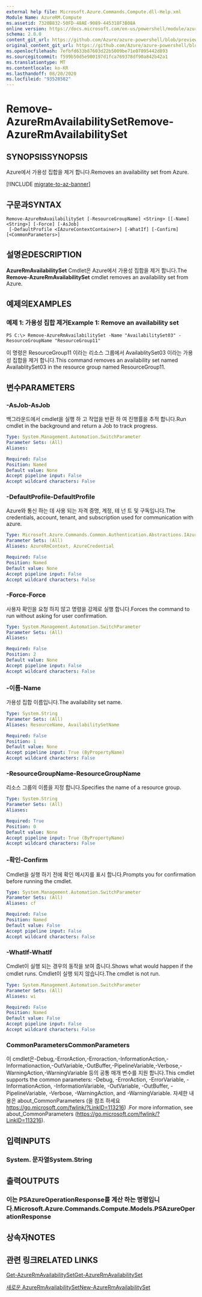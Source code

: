 ```yaml
---
external help file: Microsoft.Azure.Commands.Compute.dll-Help.xml
Module Name: AzureRM.Compute
ms.assetid: 7320B832-50FD-48AE-9089-445318F3B08A
online version: https://docs.microsoft.com/en-us/powershell/module/azurerm.compute/remove-azurermavailabilityset
schema: 2.0.0
content_git_url: https://github.com/Azure/azure-powershell/blob/preview/src/ResourceManager/Compute/Commands.Compute/help/Remove-AzureRmAvailabilitySet.md
original_content_git_url: https://github.com/Azure/azure-powershell/blob/preview/src/ResourceManager/Compute/Commands.Compute/help/Remove-AzureRmAvailabilitySet.md
ms.openlocfilehash: 7efbfd633b87603d22b5009be71e07895442d893
ms.sourcegitcommit: f599b50d5e980197d1fca769378df90a842b42a1
ms.translationtype: MT
ms.contentlocale: ko-KR
ms.lasthandoff: 08/20/2020
ms.locfileid: "93528582"
---
```

# <span data-ttu-id="b0889-101">Remove-AzureRmAvailabilitySet</span><span class="sxs-lookup"><span data-stu-id="b0889-101">Remove-AzureRmAvailabilitySet</span></span>

## <span data-ttu-id="b0889-102">SYNOPSIS</span><span class="sxs-lookup"><span data-stu-id="b0889-102">SYNOPSIS</span></span>
<span data-ttu-id="b0889-103">Azure에서 가용성 집합을 제거 합니다.</span><span class="sxs-lookup"><span data-stu-id="b0889-103">Removes an availability set from Azure.</span></span>

[!INCLUDE [migrate-to-az-banner](../../includes/migrate-to-az-banner.md)]

## <span data-ttu-id="b0889-104">구문과</span><span class="sxs-lookup"><span data-stu-id="b0889-104">SYNTAX</span></span>

```
Remove-AzureRmAvailabilitySet [-ResourceGroupName] <String> [[-Name] <String>] [-Force] [-AsJob]
 [-DefaultProfile <IAzureContextContainer>] [-WhatIf] [-Confirm] [<CommonParameters>]
```

## <span data-ttu-id="b0889-105">설명은</span><span class="sxs-lookup"><span data-stu-id="b0889-105">DESCRIPTION</span></span>
<span data-ttu-id="b0889-106">**AzureRmAvailabilitySet** Cmdlet은 Azure에서 가용성 집합을 제거 합니다.</span><span class="sxs-lookup"><span data-stu-id="b0889-106">The **Remove-AzureRmAvailabilitySet** cmdlet removes an availability set from Azure.</span></span>

## <span data-ttu-id="b0889-107">예제의</span><span class="sxs-lookup"><span data-stu-id="b0889-107">EXAMPLES</span></span>

### <span data-ttu-id="b0889-108">예제 1: 가용성 집합 제거</span><span class="sxs-lookup"><span data-stu-id="b0889-108">Example 1: Remove an availability set</span></span>
```
PS C:\> Remove-AzureRmAvailabilitySet -Name "AvailabilitySet03" -ResourceGroupName "ResourceGroup11"
```

<span data-ttu-id="b0889-109">이 명령은 ResourceGroup11 이라는 리소스 그룹에서 AvailablitySet03 이라는 가용성 집합을 제거 합니다.</span><span class="sxs-lookup"><span data-stu-id="b0889-109">This command removes an availability set named AvailablitySet03 in the resource group named ResourceGroup11.</span></span>

## <span data-ttu-id="b0889-110">변수</span><span class="sxs-lookup"><span data-stu-id="b0889-110">PARAMETERS</span></span>

### <span data-ttu-id="b0889-111">-AsJob</span><span class="sxs-lookup"><span data-stu-id="b0889-111">-AsJob</span></span>
<span data-ttu-id="b0889-112">백그라운드에서 cmdlet을 실행 하 고 작업을 반환 하 여 진행률을 추적 합니다.</span><span class="sxs-lookup"><span data-stu-id="b0889-112">Run cmdlet in the background and return a Job to track progress.</span></span>

```yaml
Type: System.Management.Automation.SwitchParameter
Parameter Sets: (All)
Aliases:

Required: False
Position: Named
Default value: None
Accept pipeline input: False
Accept wildcard characters: False
```

### <span data-ttu-id="b0889-113">-DefaultProfile</span><span class="sxs-lookup"><span data-stu-id="b0889-113">-DefaultProfile</span></span>
<span data-ttu-id="b0889-114">Azure와 통신 하는 데 사용 되는 자격 증명, 계정, 테 넌 트 및 구독입니다.</span><span class="sxs-lookup"><span data-stu-id="b0889-114">The credentials, account, tenant, and subscription used for communication with azure.</span></span>

```yaml
Type: Microsoft.Azure.Commands.Common.Authentication.Abstractions.IAzureContextContainer
Parameter Sets: (All)
Aliases: AzureRmContext, AzureCredential

Required: False
Position: Named
Default value: None
Accept pipeline input: False
Accept wildcard characters: False
```

### <span data-ttu-id="b0889-115">-Force</span><span class="sxs-lookup"><span data-stu-id="b0889-115">-Force</span></span>
<span data-ttu-id="b0889-116">사용자 확인을 요청 하지 않고 명령을 강제로 실행 합니다.</span><span class="sxs-lookup"><span data-stu-id="b0889-116">Forces the command to run without asking for user confirmation.</span></span>

```yaml
Type: System.Management.Automation.SwitchParameter
Parameter Sets: (All)
Aliases:

Required: False
Position: 2
Default value: None
Accept pipeline input: False
Accept wildcard characters: False
```

### <span data-ttu-id="b0889-117">-이름</span><span class="sxs-lookup"><span data-stu-id="b0889-117">-Name</span></span>
<span data-ttu-id="b0889-118">가용성 집합 이름입니다.</span><span class="sxs-lookup"><span data-stu-id="b0889-118">The availability set name.</span></span>

```yaml
Type: System.String
Parameter Sets: (All)
Aliases: ResourceName, AvailabilitySetName

Required: False
Position: 1
Default value: None
Accept pipeline input: True (ByPropertyName)
Accept wildcard characters: False
```

### <span data-ttu-id="b0889-119">-ResourceGroupName</span><span class="sxs-lookup"><span data-stu-id="b0889-119">-ResourceGroupName</span></span>
<span data-ttu-id="b0889-120">리소스 그룹의 이름을 지정 합니다.</span><span class="sxs-lookup"><span data-stu-id="b0889-120">Specifies the name of a resource group.</span></span>

```yaml
Type: System.String
Parameter Sets: (All)
Aliases:

Required: True
Position: 0
Default value: None
Accept pipeline input: True (ByPropertyName)
Accept wildcard characters: False
```

### <span data-ttu-id="b0889-121">-확인</span><span class="sxs-lookup"><span data-stu-id="b0889-121">-Confirm</span></span>
<span data-ttu-id="b0889-122">Cmdlet을 실행 하기 전에 확인 메시지를 표시 합니다.</span><span class="sxs-lookup"><span data-stu-id="b0889-122">Prompts you for confirmation before running the cmdlet.</span></span>

```yaml
Type: System.Management.Automation.SwitchParameter
Parameter Sets: (All)
Aliases: cf

Required: False
Position: Named
Default value: False
Accept pipeline input: False
Accept wildcard characters: False
```

### <span data-ttu-id="b0889-123">-WhatIf</span><span class="sxs-lookup"><span data-stu-id="b0889-123">-WhatIf</span></span>
<span data-ttu-id="b0889-124">Cmdlet이 실행 되는 경우의 동작을 보여 줍니다.</span><span class="sxs-lookup"><span data-stu-id="b0889-124">Shows what would happen if the cmdlet runs.</span></span>
<span data-ttu-id="b0889-125">Cmdlet이 실행 되지 않습니다.</span><span class="sxs-lookup"><span data-stu-id="b0889-125">The cmdlet is not run.</span></span>

```yaml
Type: System.Management.Automation.SwitchParameter
Parameter Sets: (All)
Aliases: wi

Required: False
Position: Named
Default value: False
Accept pipeline input: False
Accept wildcard characters: False
```

### <span data-ttu-id="b0889-126">CommonParameters</span><span class="sxs-lookup"><span data-stu-id="b0889-126">CommonParameters</span></span>
<span data-ttu-id="b0889-127">이 cmdlet은-Debug,-ErrorAction,-Erroraction,-InformationAction,-Informationaction,-OutVariable,-OutBuffer,-PipelineVariable,-Verbose,-WarningAction,-WarningVariable 등의 공통 매개 변수를 지원 합니다.</span><span class="sxs-lookup"><span data-stu-id="b0889-127">This cmdlet supports the common parameters: -Debug, -ErrorAction, -ErrorVariable, -InformationAction, -InformationVariable, -OutVariable, -OutBuffer, -PipelineVariable, -Verbose, -WarningAction, and -WarningVariable.</span></span> <span data-ttu-id="b0889-128">자세한 내용은 about_CommonParameters (을 참조 하세요 https://go.microsoft.com/fwlink/?LinkID=113216) .</span><span class="sxs-lookup"><span data-stu-id="b0889-128">For more information, see about_CommonParameters (https://go.microsoft.com/fwlink/?LinkID=113216).</span></span>

## <span data-ttu-id="b0889-129">입력</span><span class="sxs-lookup"><span data-stu-id="b0889-129">INPUTS</span></span>

### <span data-ttu-id="b0889-130">System. 문자열</span><span class="sxs-lookup"><span data-stu-id="b0889-130">System.String</span></span>

## <span data-ttu-id="b0889-131">출력</span><span class="sxs-lookup"><span data-stu-id="b0889-131">OUTPUTS</span></span>

### <span data-ttu-id="b0889-132">이는 PSAzureOperationResponse를 계산 하는 명령입니다.</span><span class="sxs-lookup"><span data-stu-id="b0889-132">Microsoft.Azure.Commands.Compute.Models.PSAzureOperationResponse</span></span>

## <span data-ttu-id="b0889-133">상속자</span><span class="sxs-lookup"><span data-stu-id="b0889-133">NOTES</span></span>

## <span data-ttu-id="b0889-134">관련 링크</span><span class="sxs-lookup"><span data-stu-id="b0889-134">RELATED LINKS</span></span>

[<span data-ttu-id="b0889-135">Get-AzureRmAvailabilitySet</span><span class="sxs-lookup"><span data-stu-id="b0889-135">Get-AzureRmAvailabilitySet</span></span>](./Get-AzureRmAvailabilitySet.md)

[<span data-ttu-id="b0889-136">새로운 AzureRmAvailabilitySet</span><span class="sxs-lookup"><span data-stu-id="b0889-136">New-AzureRmAvailabilitySet</span></span>](./New-AzureRmAvailabilitySet.md)


